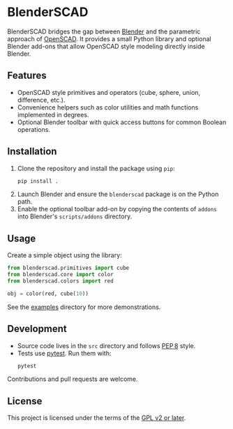 # BlenderSCAD

BlenderSCAD bridges the gap between [Blender](https://www.blender.org/) and the parametric approach of [OpenSCAD](https://openscad.org/). It provides a small Python library and optional Blender add-ons that allow OpenSCAD style modeling directly inside Blender.

## Features
- OpenSCAD style primitives and operators (cube, sphere, union, difference, etc.).
- Convenience helpers such as color utilities and math functions implemented in degrees.
- Optional Blender toolbar with quick access buttons for common Boolean operations.

## Installation

1. Clone the repository and install the package using `pip`:
   ```bash
   pip install .
   ```
2. Launch Blender and ensure the `blenderscad` package is on the Python path.
3. Enable the optional toolbar add-on by copying the contents of `addons` into Blender's `scripts/addons` directory.

## Usage
Create a simple object using the library:
```python
from blenderscad.primitives import cube
from blenderscad.core import color
from blenderscad.colors import red

obj = color(red, cube(10))
```
See the [examples](examples) directory for more demonstrations.

## Development

- Source code lives in the `src` directory and follows [PEP 8](https://peps.python.org/pep-0008/) style.
- Tests use [pytest](https://pytest.org/). Run them with:
  ```bash
  pytest
  ```

Contributions and pull requests are welcome.

## License

This project is licensed under the terms of the [GPL v2 or later](LICENSE.md).
